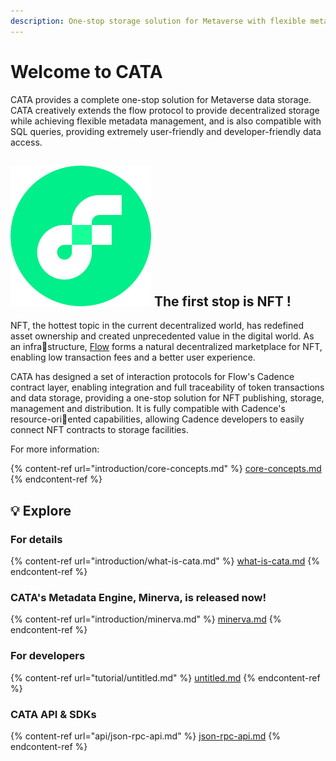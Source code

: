 ```yaml
---
description: One-stop storage solution for Metaverse with flexible metadata engine
---
```


# Welcome to CATA

CATA provides a complete one-stop solution for Metaverse data storage. CATA creatively extends the flow protocol to provide decentralized storage while achieving flexible metadata management, and is also compatible with SQL queries, providing extremely user-friendly and developer-friendly data access.

## <img src=".gitbook/assets/flow.png" alt="" data-size="line"> The first stop is NFT !

NFT, the hottest topic in the current decentralized world, has redefined asset ownership and created unprecedented value in the digital world. As an infrastructure, [Flow](https://www.onflow.org/) forms a natural decentralized marketplace for NFT, enabling low transaction fees and a better user experience.

CATA has designed a set of interaction protocols for Flow's Cadence contract layer, enabling integration and full traceability of token transactions and data storage, providing a one-stop solution for NFT publishing, storage, management and distribution. It is fully compatible with Cadence's resource-oriented capabilities, allowing Cadence developers to easily connect NFT contracts to storage facilities.

For more information:

{% content-ref url="introduction/core-concepts.md" %}
[core-concepts.md](introduction/core-concepts.md)
{% endcontent-ref %}

## :bulb: Explore

### For details

{% content-ref url="introduction/what-is-cata.md" %}
[what-is-cata.md](introduction/what-is-cata.md)
{% endcontent-ref %}

### CATA's Metadata Engine, Minerva, is released now!

{% content-ref url="introduction/minerva.md" %}
[minerva.md](introduction/minerva.md)
{% endcontent-ref %}

### **For developers**

{% content-ref url="tutorial/untitled.md" %}
[untitled.md](tutorial/untitled.md)
{% endcontent-ref %}

### CATA API & SDKs

{% content-ref url="api/json-rpc-api.md" %}
[json-rpc-api.md](api/json-rpc-api.md)
{% endcontent-ref %}
